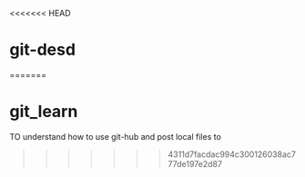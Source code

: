 <<<<<<< HEAD
# git-desd
=======
# git_learn
TO understand how to use git-hub and post local files to 
>>>>>>> 4311d7facdac994c300126038ac777de197e2d87
